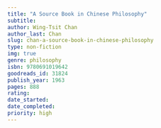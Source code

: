 ```yaml
---
title: "A Source Book in Chinese Philosophy"
subtitle: 
author: Wing-Tsit Chan
author_last: Chan
slug: chan-a-source-book-in-chinese-philosophy
type: non-fiction
img: true
genre: philosophy
isbn: 9780691019642
goodreads_id: 31824
publish_year: 1963
pages: 888
rating: 
date_started:
date_completed:
priority: high
---
```

